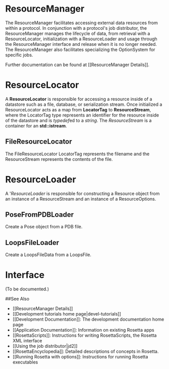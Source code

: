 ResourceManager
===============

The ResourceManager facilitates accessing external data resources from
within a protocol. In conjunction with a protocol's job distributor, the
ResourceManager manages the lifecycle of data, from retrieval with a
ResourceLocator, initialization with a ResourceLoader
and usage through the ResourceManager interface and
release when it is no longer needed. The ResourceManager also
facilitates specializing the OptionSystem for specific jobs.

Further documentation can be found at [[ResourceManager Details]].

ResourceLocator
===============

A **ResourceLocator** is responsible for accessing a resource inside of
a datastore such as a file, database, or serialization stream. Once
initialized a ResourceLocator acts as a map from **LocatorTag** to
**ResourceStream**, where the LocatorTag type represents an identifier
for the resource inside of the datastore and is *typedef*ed to a
*string*. The *ResourceStream* is a container for an **std::istream**.

FileResourceLocator
-------------------

The FileResourceLocator LocatorTag represents the filename and the
ResourceStream represents the contents of the file.

ResourceLoader
==============

A '*ResourceLoader* is responsible for constructing a Resource object
from an instance of a ResourceStream and an instance of a
ResourceOptions.

PoseFromPDBLoader
-----------------

Create a Pose object from a PDB file.

LoopsFileLoader
---------------

Create a LoopsFileData from a LoopsFile.

Interface
=========

(To be documented.)

##See Also

* [[ResourceManager Details]]
* [[Development tutorials home page|devel-tutorials]]
* [[Development Documentation]]: The development documentation home page
* [[Application Documentation]]: Information on existing Rosetta apps
* [[RosettaScripts]]: Instructions for writing RosettaScripts, the Rosetta XML interface
* [[Using the job distributor|jd2]]
* [[RosettaEncyclopedia]]: Detailed descriptions of concepts in Rosetta.
* [[Running Rosetta with options]]: Instructions for running Rosetta executables


<!--
Resource Manager ResourceManager
Resource Manager ResourceManager
Resource Manager ResourceManager
Resource Manager ResourceManager
Resource Manager ResourceManager
Resource Manager ResourceManager
Resource Manager ResourceManager
Resource Manager ResourceManager
Resource Manager ResourceManager
Resource Manager ResourceManager
Resource Manager ResourceManager
Resource Manager ResourceManager -->